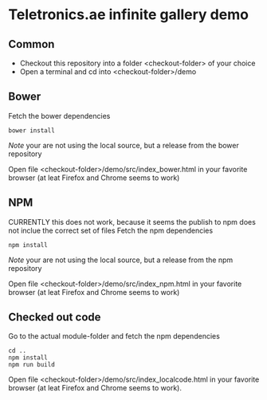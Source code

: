# Teletronics.ae infinite gallery demo

## Common

* Checkout this repository into a folder &lt;checkout-folder&gt; of your choice
* Open a terminal and cd into &lt;checkout-folder&gt;/demo

## Bower

Fetch the bower dependencies
```
bower install
```
*Note* your are not using the local source, but a release from the bower repository

Open file &lt;checkout-folder&gt;/demo/src/index_bower.html in your favorite browser (at leat Firefox and Chrome seems to work)

## NPM

CURRENTLY this does not work, because it seems the publish to npm does not inclue the correct set of files
Fetch the npm dependencies
```
npm install
```
*Note* your are not using the local source, but a release from the npm repository

Open file &lt;checkout-folder&gt;/demo/src/index_npm.html in your favorite browser (at leat Firefox and Chrome seems to work)

## Checked out code

Go to the actual module-folder and fetch the npm dependencies
```
cd ..
npm install
npm run build
```

Open file &lt;checkout-folder&gt;/demo/src/index_localcode.html in your favorite browser (at leat Firefox and Chrome seems to work).